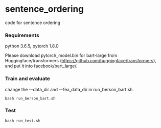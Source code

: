 # sentence_ordering
code for sentence ordering

### Requirements
python 3.6.5, pytorch 1.8.0

Please download pytorch_model.bin for bart-large from Huggingface/transformers (https://github.com/huggingface/transformers), and put it into facebook/bart_large/.

### Train and evaluate
change the --data_dir and --fea_data_dir in run_berson_bart.sh.
```
bash run_berson_bart.sh
```

### Test
```
bash run_test.sh
```
